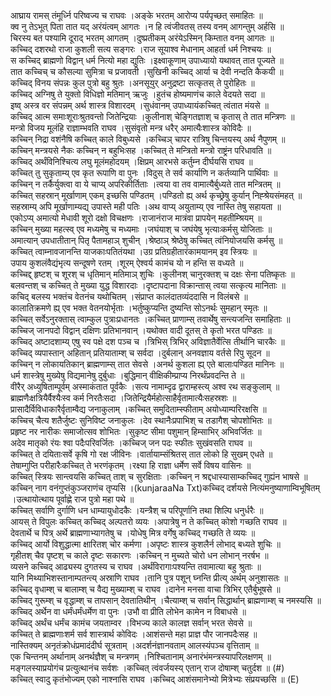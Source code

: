 

  
आघ्राय रामस् तंमूर्ध्नि परिष्वज्य च राघवः ।अङ्के भरतम् आरोप्य पर्यपृच्छत् समाहितः  ॥   
क्व नु तेऽभूत् पिता तात यद् अरंयंत्वम् आगतः ।न हि त्वंजीवतस् तस्य वनम् आगन्तुम् अर्हसि  ॥   
चिरस्य बत पश्यामि दूराद् भरतम् आगतम् ।दुष्प्रतीकम् अरंयेऽस्मिन् किम्तात वनम् आगतः  ॥   
कच्चिद् दशरथो राजा कुशली सत्य सङ्गरः ।राज सूयाश्व मेधानाम् आहर्ता धर्म निश्चयः  ॥   
स कच्चिद् ब्राह्मणो विद्वान् धर्म नित्यो महा द्युतिः ।इक्ष्वाकूणाम् उपाध्यायो यथावत् तात पूज्यते  ॥   
तात कच्चिच् च कौसल्या सुमित्रा च प्रजावती ।सुखिनी कच्चिद् आर्या च देवी नन्दति कैकयी  ॥   
कच्चिद् विनय संपन्नः कुल पुत्रो बहु श्रुतः ।अनसूयुर् अनुद्रष्टा सत्कृतस् ते पुरोहितः  ॥   
कच्चिद् अग्निषु ते युक्तो विधिज्ञो मतिमान् ऋजुः ।हुतंच होष्यमाणंच काले वेदयते सदा  ॥   
इष्व् अस्त्र वर संपन्नम् अर्थ शास्त्र विशारदम् ।सुधंवानम् उपाध्यायंकच्चित् त्वंतात मंयसे  ॥   
कच्चिद् आत्म समाःशूराःश्रुतवन्तो जितेन्द्रियाः ।कुलीनाश् चेङ्गितज्ञाश् च कृतास् ते तात मन्त्रिणः  ॥   
मन्त्रो विजय मूलंहि राज्ञाम्भवति राघव ।सुसंवृतो मन्त्र धरैर् अमात्यैःशास्त्र कोविदैः  ॥   
कच्चिन् निद्रा वशंनैषि कच्चित् काले विबुध्यसे ।कच्चिञ् चापर रात्रिषु चिन्तयस्य् अर्थ नैपुणम्  ॥   
कच्चिन् मन्त्रयसे नैकः कच्चिन् न बहुभिःसह ।कच्चित् ते मन्त्रितो मन्त्रो राष्ट्रंन परिधावति  ॥   
कच्चिद् अर्थंविनिश्चित्य लघु मूलंमहोदयम् ।क्षिप्रम् आरभसे कर्तुम्न दीर्घयसि राघव  ॥   
कच्चित् तु सुकृताम्य् एव कृत रूपाणि वा पुनः ।विदुस् ते सर्व कार्याणि न कर्तव्यानि पार्थिवाः  ॥   
कच्चिन् न तर्कैर्युक्त्वा वा ये चाप्य् अपरिकीर्तिताः ।त्वया वा तव वामात्यैर्बुध्यते तात मन्त्रितम्  ॥   
कच्चित् सहस्रान् मूर्खाणाम् एकम् इच्छसि पण्डितम् ।पण्डितो ह्य् अर्थ कृच्छ्रेषु कुर्यान् निह्श्रेयसंमहत्  ॥   
सहस्राम्य् अपि मूर्खाणाम्यद्य् उपास्ते मही पतिः ।अथ वाप्य् अयुताम्य् एव नास्ति तेषु सहायता  ॥   
एकोऽप्य् अमात्यो मेधावी शूरो दक्षो विचक्षणः ।राजानंराज मात्रंवा प्रापयेन् महतीम्श्रियम्  ॥   
कच्चिन् मुख्या महत्स्व् एव मध्यमेषु च मध्यमाः ।जघंयाश् च जघंयेषु भृत्याःकर्मसु योजिताः  ॥   
अमात्यान् उपधातीतान् पितृ पैतामहाञ् शुचीन् ।श्रेष्ठाञ् श्रेष्ठेषु कच्चित् त्वंनियोजयसि कर्मसु  ॥   
कच्चित् त्वाम्नावजानन्ति याजकाःपतितंयथा ।उग्र प्रतिग्रहीतारंकामयानम् इव स्त्रियः  ॥   
उपाय कुशलंवैद्यंभृत्य सन्दूषणे रतम् ।शूरम् ऐश्वर्य कामंच यो न हन्ति स वध्यते  ॥   
कच्चिद्द् हृष्टश् च शूरश् च धृतिमान् मतिमाञ् शुचिः ।कुलीनश् चानुरक्तश् च दक्षः सेना पतिष्कृतः  ॥   
बलवन्तश् च कच्चित् ते मुख्या युद्ध विशारदाः ।दृष्टापदाना विक्रान्तास् त्वया सत्कृत्य मानिताः  ॥   
कचिद् बलस्य भक्तंच वेतनंच यथोचितम् ।संप्राप्त कालंदातव्यंददासि न विलंबसे  ॥   
कालातिक्रमणे ह्य् एव भक्त वेतनयोर्भृताः ।भर्तुष्कुप्यन्ति दुष्यन्ति सोऽनर्थः सुमहान् स्मृतः  ॥   
कच्चित् सर्वेऽनुरक्तास् त्वाम्कुल पुत्राःप्रधानतः ।कच्चित् प्राणाम्स् तवार्थेषु सन्त्यजन्ति समाहिताः  ॥   
कच्चिज् जानपदो विद्वान् दक्षिणः प्रतिभानवान् ।यथोक्त वादी दूतस् ते कृतो भरत पण्डितः  ॥   
कच्चिद् अष्टादशाम्य् एषु स्व पक्षे दश पञ्च च ।त्रिभिस् त्रिभिर् अविज्ञातैर्वेत्सि तीर्थानि चारकैः  ॥   
कच्चिद् व्यपास्तान् अहितान् प्रतियाताम्श् च सर्वदा ।दुर्बलान् अनवज्ञाय वर्तसे रिपु सूदन  ॥   
कच्चिन् न लोकायतिकान् ब्राह्मणाम्स् तात सेवसे ।अनर्थ कुशला ह्य् एते बालाःपण्डित मानिनः  ॥   
धर्म शास्त्रेषु मुख्येषु विद्यमानेषु दुर्बुधाः ।बुद्धिमान् वीक्षिकीम्प्राप्य निरर्थंप्रवदन्ति ते  ॥   
वीरैर् अध्युषिताम्पूर्वम् अस्माकंतात पूर्वकैः ।सत्य नामाम्दृढ द्वाराम्हस्त्य् अश्व रथ सङ्कुलाम्  ॥   
ब्राह्मणैःक्षत्रियैर्वैश्यैःस्व कर्म निरतैःसदा ।जितेन्द्रियैर्महोत्साहैर्वृतामात्यैःसहस्रशः  ॥   
प्रासादैर्विविधाकारैर्वृताम्वैद्य जनाकुलाम् ।कच्चित् समुदिताम्स्फीताम् अयोध्याम्परिरक्षसि  ॥   
कच्चिच् चैत्य शतैर्जुष्टः सुनिविष्ट जनाकुलः ।देव स्थानैःप्रपाभिश् च तडागैश् चोपशोभितः  ॥   
प्रहृष्ट नर नारीकः समाजोत्सव शोभितः ।सुकृष्ट सीमा पशुमान् हिम्साभिर् अभिवर्जितः  ॥   
अदेव मातृको रंयः श्वा पदैःपरिवर्जितः ।कच्चिज् जन पदः स्फीतः सुखंवसति राघव  ॥   
कच्चित् ते दयिताःसर्वे कृषि गो रक्ष जीविनः ।वार्तायाम्संश्रितस् तात लोको हि सुखम् एधते  ॥   
तेषाम्गुप्ति परीहारैःकच्चित् ते भरणंकृतम् ।रक्ष्या हि राज्ञा धर्मेण सर्वे विषय वासिनः  ॥   
कच्चित् स्त्रियः सान्त्वयसि कच्चित् ताश् च सुरक्षिताः ।कच्चिन् न श्रद्दधास्यासाम्कच्चिद् गुह्यंन भाषसे  ॥   
कच्चिन् नाग वनंगुप्तंकुञ्जराणंच तृप्यसि ।(kunjaraaNa Txt)कच्चिद् दर्शयसे नित्यंमनुष्याणाम्विभूषितम् ।उत्थायोत्थाय पूर्वाह्णे राज पुत्रो महा पथे  ॥   
कच्चित् सर्वाणि दुर्गाणि धन धाम्यायुधोदकैः ।यन्त्रैश् च परिपूर्णानि तथा शिल्पि धनुर्धरैः  ॥   
आयस् ते विपुलः कच्चित् कच्चिद् अल्पतरो व्ययः ।अपात्रेषु न ते कच्चित् कोशो गच्छति राघव  ॥   
देवतार्थे च पित्र् अर्थे ब्राह्मणाभ्यागतेषु च ।योधेषु मित्र वर्गेषु कच्चिद् गच्छति ते व्ययः  ॥   
कच्चिद् आर्यो विशुद्धात्मा क्षारितश् चोर कर्मणा ।अपृष्टः शास्त्र कुशलैर्न लोभाद् बध्यते शुचिः  ॥   
गृहीतश् चैव पृष्टश् च काले दृष्टः सकारणः ।कच्चिन् न मुच्यते चोरो धन लोभान् नरर्षभ  ॥   
व्यसने कच्चिद् आढ्यस्य दुगतस्य च राघव ।अर्थंविरागाःपश्यन्ति तवामात्या बहु श्रुताः  ॥   
यानि मिथ्याभिशस्तानाम्पतन्त्य् अस्राणि राघव ।तानि पुत्र पशून् घ्नन्ति प्रीत्य् अर्थम् अनुशासतः  ॥   
कच्चिद् वृधाम्श् च बालाम्श् च वैद्य मुख्याम्श् च राघव ।दानेन मनसा वाचा त्रिभिर् एतैर्बुभूषसे  ॥   
कच्चिद् गुरूम्श् च वृद्धाम्श् च तापसान् देवतातिथीन् ।चैत्याम्श् च सर्वान् सिद्धार्थान् ब्राह्मणाम्श् च नमस्यसि  ॥   
कच्चिद् अर्थेन वा धर्मंधर्मंधर्मेण वा पुनः ।उभौ वा प्रीति लोभेन कामेन न विबाधसे  ॥   
कच्चिद् अर्थंच धर्मंच कामंच जयताम्वर ।विभज्य काले कालज्ञ सर्वान् भरत सेवसे  ॥   
कच्चित् ते ब्राह्मणाःशर्म सर्व शास्त्रार्थ कोविदः ।आशंसन्ते महा प्राज्ञ पौर जानपदैःसह  ॥   
नास्तिक्यम् अनृतंक्रोधंप्रमादंदीर्घ सूत्रताम् ।अदर्शनंज्ञानवताम् आलस्यंपञ्च वृत्तिताम्  ॥   
एक चिन्तनम् अर्थानाम् अनर्थज्ञैश् च मन्त्रणम् ।निश्चितानाम् अनारंभंमन्त्रस्यापरिलक्षणम्  ॥   
मङ्गलस्याप्रयोगंच प्रत्युत्थानंच सर्वशः ।कच्चित् त्वंवर्जयस्य् एतान् राज दोषाम्श् चतुर्दश  ॥ (#)  
कच्चित् स्वादु कृतंभोज्यम् एको नाश्नासि राघव ।कच्चिद् आशंसमानेभ्यो मित्रेभ्यः संप्रयच्छसि  ॥ (E)  
